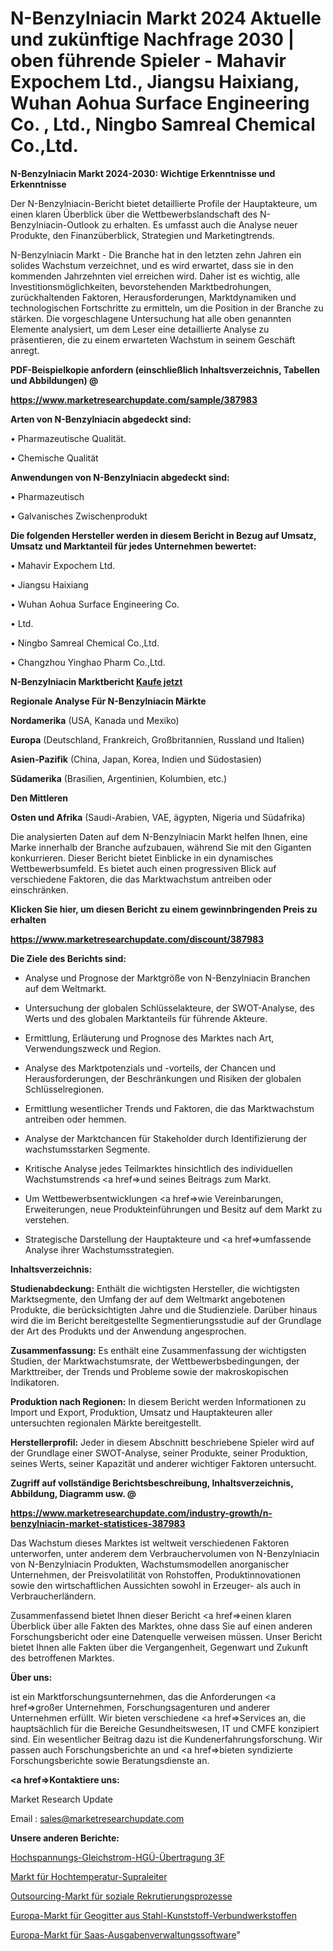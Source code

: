 # N-Benzylniacin Markt 2024 Aktuelle und zukünftige Nachfrage 2030 | oben führende Spieler - Mahavir Expochem Ltd., Jiangsu Haixiang, Wuhan Aohua Surface Engineering Co. , Ltd., Ningbo Samreal Chemical Co.,Ltd.

<strong>N-Benzylniacin Markt 2024-2030: Wichtige Erkenntnisse und Erkenntnisse</strong>

Der N-Benzylniacin-Bericht bietet detaillierte Profile der Hauptakteure, um einen klaren Überblick über die Wettbewerbslandschaft des N-Benzylniacin-Outlook zu erhalten. Es umfasst auch die Analyse neuer Produkte, den Finanzüberblick, Strategien und Marketingtrends.

N-Benzylniacin Markt - Die Branche hat in den letzten zehn Jahren ein solides Wachstum verzeichnet, und es wird erwartet, dass sie in den kommenden Jahrzehnten viel erreichen wird. Daher ist es wichtig, alle Investitionsmöglichkeiten, bevorstehenden Marktbedrohungen, zurückhaltenden Faktoren, Herausforderungen, Marktdynamiken und technologischen Fortschritte zu ermitteln, um die Position in der Branche zu stärken. Die vorgeschlagene Untersuchung hat alle oben genannten Elemente analysiert, um dem Leser eine detaillierte Analyse zu präsentieren, die zu einem erwarteten Wachstum in seinem Geschäft anregt.



<strong><b>PDF-Beispielkopie anfordern (einschließlich Inhaltsverzeichnis, Tabellen und Abbildungen) @ </b></strong>

<strong><a href=https://www.marketresearchupdate.com/sample/387983>

<strong>https://www.marketresearchupdate.com/sample/387983</u></a></strong></strong>



<strong>Arten von N-Benzylniacin abgedeckt sind:</strong>

• Pharmazeutische Qualität.

• Chemische Qualität



<strong>Anwendungen von N-Benzylniacin abgedeckt sind:</strong>

• Pharmazeutisch

• Galvanisches Zwischenprodukt



<strong>Die folgenden Hersteller werden in diesem Bericht in Bezug auf Umsatz, Umsatz und Marktanteil für jedes Unternehmen bewertet:</strong>

• Mahavir Expochem Ltd.

• Jiangsu Haixiang

• Wuhan Aohua Surface Engineering Co. 

• Ltd.

• Ningbo Samreal Chemical Co.,Ltd.

• Changzhou Yinghao Pharm Co.,Ltd.



<strong>N-Benzylniacin Marktbericht <a href=https://www.marketresearchupdate.com/buynow/387983>Kaufe jetzt</a></strong>



<strong>Regionale Analyse Für N-Benzylniacin Märkte</strong>



<strong>Nordamerika</strong> (USA, Kanada und Mexiko)



<strong>Europa</strong> (Deutschland, Frankreich, Großbritannien, Russland und Italien)



<strong>Asien-Pazifik</strong> (China, Japan, Korea, Indien und Südostasien)



<strong>Südamerika</strong> (Brasilien, Argentinien, Kolumbien, etc.)



<strong>Den Mittleren</strong> 

<strong>Osten und Afrika</strong> (Saudi-Arabien, VAE, ägypten, Nigeria und Südafrika)

Die analysierten Daten auf dem N-Benzylniacin Markt helfen Ihnen, eine Marke innerhalb der Branche aufzubauen, während Sie mit den Giganten konkurrieren. Dieser Bericht bietet Einblicke in ein dynamisches Wettbewerbsumfeld. Es bietet auch einen progressiven Blick auf verschiedene Faktoren, die das Marktwachstum antreiben oder einschränken.



<strong>Klicken Sie hier, um diesen Bericht zu einem gewinnbringenden Preis zu erhalten
</strong>

<strong><a href=https://www.marketresearchupdate.com/discount/387983>https://www.marketresearchupdate.com/discount/387983</b></u></strong></a>



<strong>Die Ziele des Berichts sind:</strong>

- Analyse und Prognose der Marktgröße von N-Benzylniacin Branchen auf dem Weltmarkt.

- Untersuchung der globalen Schlüsselakteure, der SWOT-Analyse, des Werts und des globalen Marktanteils für führende Akteure.

- Ermittlung, Erläuterung und Prognose des Marktes nach Art, Verwendungszweck und Region.

- Analyse des Marktpotenzials und -vorteils, der Chancen und Herausforderungen, der Beschränkungen und Risiken der globalen Schlüsselregionen.

- Ermittlung wesentlicher Trends und Faktoren, die das Marktwachstum antreiben oder hemmen.

- Analyse der Marktchancen für Stakeholder durch Identifizierung der wachstumsstarken Segmente.

- Kritische Analyse jedes Teilmarktes hinsichtlich des individuellen Wachstumstrends <a href=>und</a> seines Beitrags zum Markt.

- Um Wettbewerbsentwicklungen <a href=>wie</a> Vereinbarungen, Erweiterungen, neue Produkteinführungen und Besitz auf dem Markt zu verstehen.

- Strategische Darstellung der Hauptakteure und <a href=>umfas</a>sende Analyse ihrer Wachstumsstrategien.



<strong>Inhaltsverzeichnis:</strong>



<strong>Studienabdeckung:</strong> Enthält die wichtigsten Hersteller, die wichtigsten Marktsegmente, den Umfang der auf dem Weltmarkt angebotenen Produkte, die berücksichtigten Jahre und die Studienziele. Darüber hinaus wird die im Bericht bereitgestellte Segmentierungsstudie auf der Grundlage der Art des Produkts und der Anwendung angesprochen.



<strong>Zusammenfassung:</strong> Es enthält eine Zusammenfassung der wichtigsten Studien, der Marktwachstumsrate, der Wettbewerbsbedingungen, der Markttreiber, der Trends und Probleme sowie der makroskopischen Indikatoren.



<strong>Produktion nach Regionen:</strong> In diesem Bericht werden Informationen zu Import und Export, Produktion, Umsatz und Hauptakteuren aller untersuchten regionalen Märkte bereitgestellt.



<strong>Herstellerprofil:</strong> Jeder in diesem Abschnitt beschriebene Spieler wird auf der Grundlage einer SWOT-Analyse, seiner Produkte, seiner Produktion, seines Werts, seiner Kapazität und anderer wichtiger Faktoren untersucht.



<strong><b>Zugriff auf vollständige Berichtsbeschreibung, Inhaltsverzeichnis, Abbildung, Diagramm usw. @ </b></strong>

<strong><a href=https://www.marketresearchupdate.com/industry-growth/n-benzylniacin-market-statistices-387983>https://www.marketresearchupdate.com/industry-growth/n-benzylniacin-market-statistices-387983</a></strong>

Das Wachstum dieses Marktes ist weltweit verschiedenen Faktoren unterworfen, unter anderem dem Verbrauchervolumen von N-Benzylniacin von N-Benzylniacin Produkten, Wachstumsmodellen anorganischer Unternehmen, der Preisvolatilität von Rohstoffen, Produktinnovationen sowie den wirtschaftlichen Aussichten sowohl in Erzeuger- als auch in Verbraucherländern.

Zusammenfassend bietet Ihnen dieser Bericht <a href=>einen</a> klaren Überblick über alle Fakten des Marktes, ohne dass Sie auf einen anderen Forschungsbericht oder eine Datenquelle verweisen müssen. Unser Bericht bietet Ihnen alle Fakten über die Vergangenheit, Gegenwart und Zukunft des betroffenen Marktes.



<strong>Über uns:</strong>

 ist ein Marktforschungsunternehmen, das die Anforderungen <a href=>großer</a> Unternehmen, Forschungsagenturen und anderer Unternehmen erfüllt. Wir bieten verschiedene <a href=>Services</a> an, die hauptsächlich für die Bereiche Gesundheitswesen, IT und CMFE konzipiert sind. Ein wesentlicher Beitrag dazu ist die Kundenerfahrungsforschung. Wir passen auch Forschungsberichte an und <a href=>bieten</a> syndizierte Forschungsberichte sowie Beratungsdienste an.



<strong><a href=>Kontaktiere uns:</a></strong>

Market Research Update

Email : sales@marketresearchupdate.com



<strong>Unsere anderen Berichte:</strong>

<a href=https://www.linkedin.com/pulse/high-voltage-direct-current-hvdc-transmission-3f>Hochspannungs-Gleichstrom-HGÜ-Übertragung 3F</a>

<a href=https://www.linkedin.com/pulse/high-temperature-superconductor-market-size-industry>Markt für Hochtemperatur-Supraleiter</a>

<a href=https://www.linkedin.com/pulse/social-recruitment-process-outsourcing-market-report-2023>Outsourcing-Markt für soziale Rekrutierungsprozesse</a>

<a href=https://www.linkedin.com/pulse/europe-steel-plastic-composite-geogrid-market-1f>Europa-Markt für Geogitter aus Stahl-Kunststoff-Verbundwerkstoffen</a>

<a href=https://www.linkedin.com/pulse/europe-saas-spend-management-softwaremarket-0feif/>Europa-Markt für Saas-Ausgabenverwaltungssoftware</a>"
